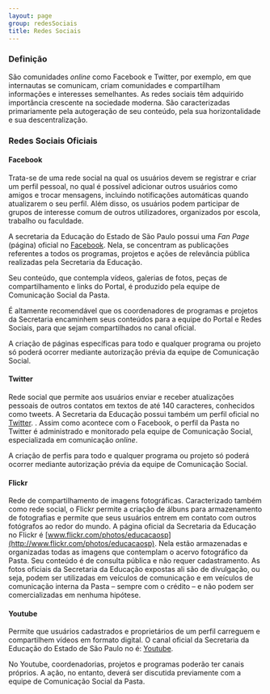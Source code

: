 ```yaml
---
layout: page
group: redesSociais
title: Redes Sociais
---
```


### Defini&ccedil;&atilde;o

S&atilde;o comunidades *online* como Facebook e Twitter, por exemplo, em que internautas se comunicam, criam comunidades e compartilham informa&ccedil;&otilde;es e interesses semelhantes. As redes sociais t&ecirc;m adquirido import&acirc;ncia crescente na sociedade moderna. S&atilde;o caracterizadas primariamente pela autogera&ccedil;&atilde;o de seu conte&uacute;do, pela sua horizontalidade e sua descentraliza&ccedil;&atilde;o.

### Redes Sociais Oficiais

#### Facebook

Trata-se de uma rede social na qual os usu&aacute;rios devem se registrar e criar um perfil pessoal, no qual &eacute; poss&iacute;vel adicionar outros usu&aacute;rios como amigos e trocar mensagens, incluindo notifica&ccedil;&otilde;es autom&aacute;ticas quando atualizarem o seu perfil. Al&eacute;m disso, os usu&aacute;rios podem participar de grupos de interesse comum de outros utilizadores, organizados por escola, trabalho ou faculdade.

A secretaria da Educa&ccedil;&atilde;o do Estado de S&atilde;o Paulo possui uma *Fan Page* (p&aacute;gina) oficial no [Facebook](http://www.facebook.com/EducaSP). Nela, se concentram as publica&ccedil;&otilde;es referentes a todos os programas, projetos e a&ccedil;&otilde;es de relev&acirc;ncia p&uacute;blica realizadas pela Secretaria da Educa&ccedil;&atilde;o.

Seu conte&uacute;do, que contempla v&iacute;deos, galerias de fotos, pe&ccedil;as de compartilhamento e links do Portal, &eacute; produzido pela equipe de Comunica&ccedil;&atilde;o Social da Pasta.

&Eacute; altamente recomend&aacute;vel que os coordenadores de programas e projetos da Secretaria encaminhem seus conte&uacute;dos para a equipe do Portal e Redes Sociais, para que sejam compartilhados no canal oficial.

A cria&ccedil;&atilde;o de p&aacute;ginas espec&iacute;ficas para todo e qualquer programa ou projeto s&oacute; poder&aacute; ocorrer mediante autoriza&ccedil;&atilde;o pr&eacute;via da equipe de Comunica&ccedil;&atilde;o Social.

#### Twitter

Rede social que permite aos usu&aacute;rios enviar e receber atualiza&ccedil;&otilde;es pessoais de outros contatos em textos de at&eacute; 140 caracteres, conhecidos como tweets. A Secretaria da Educa&ccedil;&atilde;o possui tamb&eacute;m um perfil oficial no [Twitter](http://www.twitter.com/educacaosp).
.
Assim como acontece com o Facebook, o perfil da Pasta no Twitter &eacute; administrado e monitorado pela equipe de Comunica&ccedil;&atilde;o Social, especializada em comunica&ccedil;&atilde;o *online*.

A cria&ccedil;&atilde;o de perfis para todo e qualquer programa ou projeto s&oacute; poder&aacute; ocorrer mediante autoriza&ccedil;&atilde;o pr&eacute;via da equipe de Comunica&ccedil;&atilde;o Social.

#### Flickr

Rede de compartilhamento de imagens fotogr&aacute;ficas. Caracterizado tamb&eacute;m como rede social, o Flickr permite a cria&ccedil;&atilde;o de &aacute;lbuns para armazenamento de fotografias e permite que seus usu&aacute;rios entrem em contato com outros fot&oacute;grafos ao redor do mundo. A p&aacute;gina oficial da Secretaria da Educa&ccedil;&atilde;o no Flickr &eacute; [www.flickr.com/photos/educacaosp](http://www.flickr.com/photos/educacaosp). Nela est&atilde;o armazenadas e organizadas todas as imagens que contemplam o acervo fotogr&aacute;fico da Pasta. Seu conte&uacute;do &eacute; de consulta p&uacute;blica e n&atilde;o requer cadastramento. As fotos oficiais da Secretaria da Educa&ccedil;&atilde;o expostas ali s&atilde;o de divulga&ccedil;&atilde;o, ou seja, podem ser utilizadas em ve&iacute;culos de comunica&ccedil;&atilde;o e em ve&iacute;culos de comunica&ccedil;&atilde;o interna da Pasta – sempre com o cr&eacute;dito – e n&atilde;o podem ser comercializadas em nenhuma hip&oacute;tese.

#### Youtube

Permite que usu&aacute;rios cadastrados e propriet&aacute;rios de um perfil carreguem e compartilhem v&iacute;deos em formato digital. O canal oficial da Secretaria da Educa&ccedil;&atilde;o do Estado de S&atilde;o Paulo no &eacute;: [Youtube](http://www.youtube.com/educacaosp).

No Youtube, coordenadorias, projetos e programas poder&atilde;o ter canais pr&oacute;prios. A a&ccedil;&atilde;o, no entanto, dever&aacute; ser discutida previamente com a equipe de Comunica&ccedil;&atilde;o Social da Pasta.